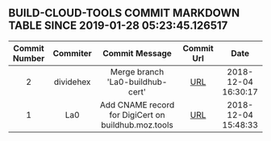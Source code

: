 ## BUILD-CLOUD-TOOLS COMMIT MARKDOWN TABLE SINCE 2019-01-28 05:23:45.126517

| Commit Number | Commiter | Commit Message | Commit Url | Date | 
|:---:|:----:|:----------------------------------:|:------:|:----:| 
|2|dividehex|Merge branch 'La0-buildhub-cert'|[URL](https://github.com/mozilla-releng/build-cloud-tools/commit/3962e62c72251ae9fc531bdb5b14ba40243a5b70)|2018-12-04 16:30:17
|1|La0|Add CNAME record for DigiCert on buildhub.moz.tools|[URL](https://github.com/mozilla-releng/build-cloud-tools/commit/7fe44bf80d48b949c4d65c7642e3e4b69780af84)|2018-12-04 15:48:33


